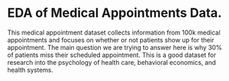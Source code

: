 # EDA of Medical Appointments Data.
This medical appointment dataset collects information from 100k medical appointments and focuses on whether or not patients show up for their appointment. The main question we are trying to answer here is why 30% of patients miss their scheduled appointment. This is a good dataset for research into the psychology of health care, behavioral economics, and health systems.
